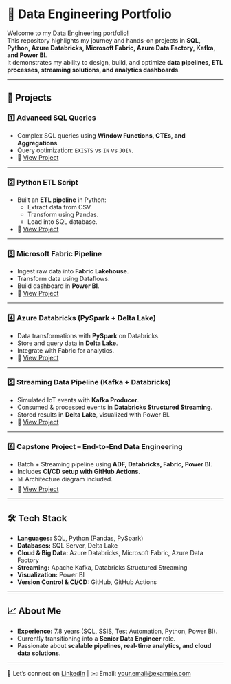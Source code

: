 # 🚀 Data Engineering Portfolio

Welcome to my Data Engineering portfolio!  
This repository highlights my journey and hands-on projects in **SQL, Python, Azure Databricks, Microsoft Fabric, Azure Data Factory, Kafka, and Power BI**.  
It demonstrates my ability to design, build, and optimize **data pipelines, ETL processes, streaming solutions, and analytics dashboards**.

---

## 📌 Projects

### 1️⃣ Advanced SQL Queries
- Complex SQL queries using **Window Functions, CTEs, and Aggregations**.
- Query optimization: `EXISTS` vs `IN` vs `JOIN`.
- 📂 [View Project](./01_SQL_Advanced)

---

### 2️⃣ Python ETL Script
- Built an **ETL pipeline** in Python:
  - Extract data from CSV.
  - Transform using Pandas.
  - Load into SQL database.
- 📂 [View Project](./02_Python_ETL)

---

### 3️⃣ Microsoft Fabric Pipeline
- Ingest raw data into **Fabric Lakehouse**.
- Transform data using Dataflows.
- Build dashboard in **Power BI**.
- 📂 [View Project](./03_Fabric_Pipeline)

---

### 4️⃣ Azure Databricks (PySpark + Delta Lake)
- Data transformations with **PySpark** on Databricks.
- Store and query data in **Delta Lake**.
- Integrate with Fabric for analytics.
- 📂 [View Project](./04_Databricks_PySpark)

---

### 5️⃣ Streaming Data Pipeline (Kafka + Databricks)
- Simulated IoT events with **Kafka Producer**.
- Consumed & processed events in **Databricks Structured Streaming**.
- Stored results in **Delta Lake**, visualized with Power BI.
- 📂 [View Project](./05_Streaming_Kafka)

---

### 6️⃣ Capstone Project – End-to-End Data Engineering
- Batch + Streaming pipeline using **ADF, Databricks, Fabric, Power BI**.
- Includes **CI/CD setup with GitHub Actions**.
- 📊 Architecture diagram included.
- 📂 [View Project](./06_Capstone_Project)

---

## 🛠️ Tech Stack

- **Languages:** SQL, Python (Pandas, PySpark)  
- **Databases:** SQL Server, Delta Lake  
- **Cloud & Big Data:** Azure Databricks, Microsoft Fabric, Azure Data Factory  
- **Streaming:** Apache Kafka, Databricks Structured Streaming  
- **Visualization:** Power BI  
- **Version Control & CI/CD:** GitHub, GitHub Actions  

---

## 📈 About Me
- **Experience:** 7.8 years (SQL, SSIS, Test Automation, Python, Power BI).  
- Currently transitioning into a **Senior Data Engineer** role.  
- Passionate about **scalable pipelines, real-time analytics, and cloud data solutions**.  

---

📩 Let’s connect on [LinkedIn](https://www.linkedin.com) | ✉️ Email: your.email@example.com

